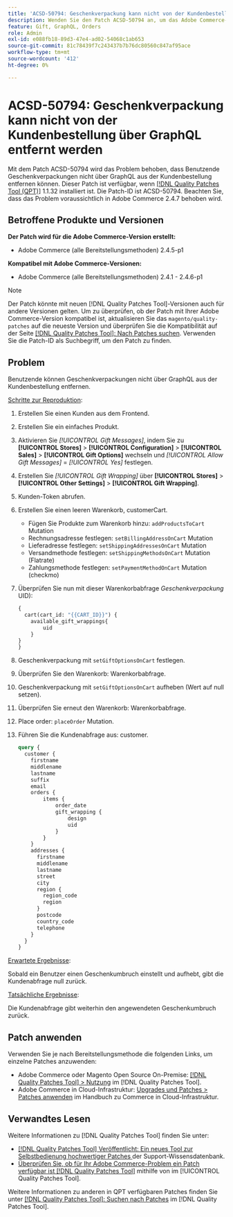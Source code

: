 ```yaml
---
title: 'ACSD-50794: Geschenkverpackung kann nicht von der Kundenbestellung über GraphQL entfernt werden'
description: Wenden Sie den Patch ACSD-50794 an, um das Adobe Commerce-Problem zu beheben, bei dem Benutzende Geschenkverpackungen nicht über GraphQL aus der Kundenbestellung entfernen können.
feature: Gift, GraphQL, Orders
role: Admin
exl-id: e088fb18-89d3-47e4-ad02-54068c1ab653
source-git-commit: 81c78439f7c243437b7b76dc80560c847af95ace
workflow-type: tm+mt
source-wordcount: '412'
ht-degree: 0%

---
```


# ACSD-50794: Geschenkverpackung kann nicht von der Kundenbestellung über GraphQL entfernt werden

Mit dem Patch ACSD-50794 wird das Problem behoben, dass Benutzende Geschenkverpackungen nicht über GraphQL aus der Kundenbestellung entfernen können. Dieser Patch ist verfügbar, wenn [[!DNL Quality Patches Tool (QPT)]](https://experienceleague.adobe.com/de/docs/commerce-knowledge-base/kb/announcements/commerce-announcements/magento-quality-patches-released-new-tool-to-self-serve-quality-patches) 1.1.32 installiert ist. Die Patch-ID ist ACSD-50794. Beachten Sie, dass das Problem voraussichtlich in Adobe Commerce 2.4.7 behoben wird.

## Betroffene Produkte und Versionen

**Der Patch wird für die Adobe Commerce-Version erstellt:**

* Adobe Commerce (alle Bereitstellungsmethoden) 2.4.5-p1

**Kompatibel mit Adobe Commerce-Versionen:**

* Adobe Commerce (alle Bereitstellungsmethoden) 2.4.1 - 2.4.6-p1

>[!NOTE]
>
>Der Patch könnte mit neuen [!DNL Quality Patches Tool]-Versionen auch für andere Versionen gelten. Um zu überprüfen, ob der Patch mit Ihrer Adobe Commerce-Version kompatibel ist, aktualisieren Sie das `magento/quality-patches` auf die neueste Version und überprüfen Sie die Kompatibilität auf der Seite [[!DNL Quality Patches Tool]: Nach Patches suchen](https://experienceleague.adobe.com/tools/commerce-quality-patches/index.html?lang=de). Verwenden Sie die Patch-ID als Suchbegriff, um den Patch zu finden.

## Problem

Benutzende können Geschenkverpackungen nicht über GraphQL aus der Kundenbestellung entfernen.

<u>Schritte zur Reproduktion</u>:

1. Erstellen Sie einen Kunden aus dem Frontend.
1. Erstellen Sie ein einfaches Produkt.
1. Aktivieren Sie *[!UICONTROL Gift Messages]*, indem Sie zu **[!UICONTROL Stores]** > **[!UICONTROL Configuration]** > **[!UICONTROL Sales]** > **[!UICONTROL Gift Options]** wechseln und *[!UICONTROL Allow Gift Messages]* = *[!UICONTROL Yes]* festlegen.
1. Erstellen Sie *[!UICONTROL Gift Wrapping]* über **[!UICONTROL Stores]** > **[!UICONTROL Other Settings]** > **[!UICONTROL Gift Wrapping]**.
1. Kunden-Token abrufen.
1. Erstellen Sie einen leeren Warenkorb, customerCart.
   * Fügen Sie Produkte zum Warenkorb hinzu: `addProductsToCart` Mutation
   * Rechnungsadresse festlegen: `setBillingAddressOnCart` Mutation
   * Lieferadresse festlegen: `setShippingAddressesOnCart` Mutation
   * Versandmethode festlegen: `setShippingMethodsOnCart` Mutation (Flatrate)
   * Zahlungsmethode festlegen: `setPaymentMethodOnCart` Mutation (checkmo)
1. Überprüfen Sie nun mit dieser Warenkorbabfrage *Geschenkverpackung* UID):

   ```GraphQL
   {
     cart(cart_id: "{{CART_ID}}") {
       available_gift_wrappings{
           uid
       }
   }
   }
   ```

1. Geschenkverpackung mit `setGiftOptionsOnCart` festlegen.
1. Überprüfen Sie den Warenkorb: Warenkorbabfrage.
1. Geschenkverpackung mit `setGiftOptionsOnCart` aufheben (Wert auf null setzen).
1. Überprüfen Sie erneut den Warenkorb: Warenkorbabfrage.
1. Place order: `placeOrder` Mutation.
1. Führen Sie die Kundenabfrage aus: customer.

   ```GraphQL
   query {
     customer {
       firstname
       middlename
       lastname
       suffix
       email
       orders {
           items {
               order_date
               gift_wrapping {
                   design
                   uid
               }
           }
       }
       addresses {
         firstname
         middlename
         lastname
         street
         city
         region {
           region_code
           region
         }
         postcode
         country_code
         telephone
       }
     }
   }
   ```

<u>Erwartete Ergebnisse</u>:

Sobald ein Benutzer einen Geschenkumbruch einstellt und aufhebt, gibt die Kundenabfrage null zurück.

<u>Tatsächliche Ergebnisse</u>:

Die Kundenabfrage gibt weiterhin den angewendeten Geschenkumbruch zurück.

## Patch anwenden

Verwenden Sie je nach Bereitstellungsmethode die folgenden Links, um einzelne Patches anzuwenden:

* Adobe Commerce oder Magento Open Source On-Premise: [[!DNL Quality Patches Tool] > Nutzung](/help/tools/quality-patches-tool/usage.md) im [!DNL Quality Patches Tool].
* Adobe Commerce in Cloud-Infrastruktur: [Upgrades und Patches > Patches anwenden](https://experienceleague.adobe.com/docs/commerce-cloud-service/user-guide/develop/upgrade/apply-patches.html?lang=de) im Handbuch zu Commerce in Cloud-Infrastruktur.

## Verwandtes Lesen

Weitere Informationen zu [!DNL Quality Patches Tool] finden Sie unter:

* [[!DNL Quality Patches Tool] Veröffentlicht: Ein neues Tool zur Selbstbedienung hochwertiger Patches ](https://experienceleague.adobe.com/de/docs/commerce-knowledge-base/kb/announcements/commerce-announcements/magento-quality-patches-released-new-tool-to-self-serve-quality-patches) der Support-Wissensdatenbank.
* [Überprüfen Sie, ob für Ihr Adobe Commerce-Problem ein Patch verfügbar ist [!DNL Quality Patches Tool]](/help/tools/quality-patches-tool/patches-available-in-qpt/check-patch-for-magento-issue-with-magento-quality-patches.md) mithilfe von im [!UICONTROL Quality Patches Tool].


Weitere Informationen zu anderen in QPT verfügbaren Patches finden Sie unter [[!DNL Quality Patches Tool]: Suchen nach Patches](https://experienceleague.adobe.com/tools/commerce-quality-patches/index.html?lang=de) im [!DNL Quality Patches Tool].
